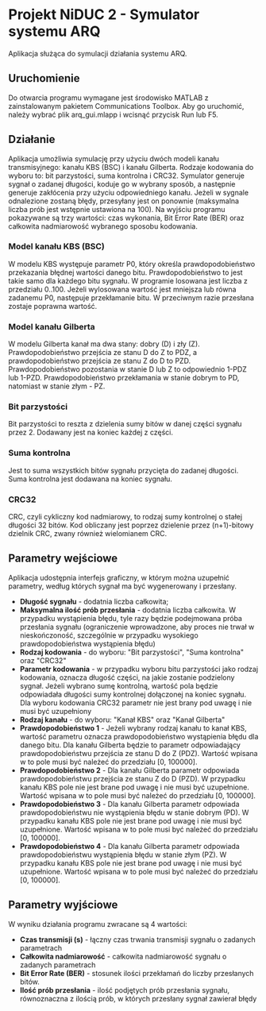 # Projekt NiDUC 2 - Symulator systemu ARQ
Aplikacja służąca do symulacji działania systemu ARQ.
## Uruchomienie
Do otwarcia programu wymagane jest środowisko MATLAB z zainstalowanym pakietem Communications Toolbox.
Aby go uruchomić, należy wybrać plik arq_gui.mlapp i wcisnąć przycisk Run lub F5.
## Działanie
Aplikacja umożliwia symulację przy użyciu dwóch modeli kanału transmisyjnego: kanału KBS (BSC) i kanału Gilberta.
Rodzaje kodowania do wyboru to: bit parzystości, suma kontrolna i CRC32.
Symulator generuje sygnał o zadanej długości, koduje go w wybrany sposób, a następnie generuje zakłócenia przy użyciu odpowiedniego kanału. Jeżeli w sygnale odnalezione zostaną błędy, przesyłany jest on ponownie (maksymalna liczba prób jest wstępnie ustawiona na 100).
Na wyjściu programu pokazywane są trzy wartości: czas wykonania, Bit Error Rate (BER) oraz całkowita nadmiarowość wybranego sposobu kodowania.
### Model kanału KBS (BSC)
W modelu KBS występuje parametr P0, który określa prawdopodobieństwo przekazania błędnej wartości danego bitu. Prawdopodobieństwo to jest takie samo dla każdego bitu sygnału.
W programie losowana jest liczba z przedziału 0..100. Jeżeli wylosowana wartość jest mniejsza lub równa zadanemu P0, następuje przekłamanie bitu. W przeciwnym razie przesłana zostaje poprawna wartość.
### Model kanału Gilberta
W modelu Gilberta kanał ma dwa stany: dobry (D) i zły (Z). 
Prawdopodobieństwo przejścia ze stanu D do Z to PDZ, a prawdopodobieństwo przejścia ze stanu Z do D to PZD.
Prawdopodobieństwo pozostania w stanie D lub Z to odpowiednio 1-PDZ lub 1-PZD.
Prawdopodobieństwo przekłamania w stanie dobrym to PD, natomiast w stanie złym - PZ.
### Bit parzystości
Bit parzystości to reszta z dzielenia sumy bitów w danej części sygnału przez 2. Dodawany jest na koniec każdej z części.
### Suma kontrolna
Jest to suma wszystkich bitów sygnału przycięta do zadanej długości. Suma kontrolna jest dodawana na koniec sygnału. 
### CRC32
CRC, czyli cykliczny kod nadmiarowy, to rodzaj sumy kontrolnej o stałej długości 32 bitów. Kod obliczany jest poprzez dzielenie przez (n+1)-bitowy dzielnik CRC, zwany również wielomianem CRC.
## Parametry wejściowe
Aplikacja udostępnia interfejs graficzny, w którym można uzupełnić parametry, według których sygnał ma być wygenerowany i przesłany.
- **Długość sygnału** - dodatnia liczba całkowita;
- **Maksymalna ilość prób przesłania** - dodatnia liczba całkowita. W przypadku wystąpienia błędu, tyle razy będzie podejmowana próba przesłania sygnału (ograniczenie wprowadzone, aby proces nie trwał w nieskończoność, szczególnie w przypadku wysokiego prawdopodobieństwa wystąpienia błędu)
- **Rodzaj kodowania** - do wyboru: "Bit parzystości", "Suma kontrolna" oraz "CRC32"
- **Parametr kodowania** - w przypadku wyboru bitu parzystości jako rodzaj kodowania, oznacza długość części, na jakie zostanie podzielony sygnał. Jeżeli wybrano sumę kontrolną, wartość pola będzie odpowiadała długości sumy kontrolnej dołączonej na koniec sygnału. Dla wyboru kodowania CRC32 parametr nie jest brany pod uwagę i nie musi być uzupełniony
- **Rodzaj kanału** - do wyboru: "Kanał KBS" oraz "Kanał Gilberta"
- **Prawdopodobieństwo 1** - Jeżeli wybrany rodzaj kanału to kanał KBS, wartość parametru oznacza prawdopodobieństwo wystąpienia błędu dla danego bitu. Dla kanału Gilberta będzie to parametr odpowiadający prawdopodobieństwu przejścia ze stanu D do Z (PDZ). Wartość wpisana w to pole musi być należeć do przedziału [0, 100000].
- **Prawdopodobieństwo 2** - Dla kanału Gilberta parametr odpowiada prawdopodobieństwu przejścia ze stanu Z do D (PZD). W przypadku kanału KBS pole nie jest brane pod uwagę i nie musi być uzupełnione. Wartość wpisana w to pole musi być należeć do przedziału [0, 100000].
- **Prawdopodobieństwo 3** - Dla kanału Gilberta parametr odpowiada prawdopodobieństwu nie wystąpienia błędu w stanie dobrym (PD). W przypadku kanału KBS pole nie jest brane pod uwagę i nie musi być uzupełnione. Wartość wpisana w to pole musi być należeć do przedziału [0, 100000].
- **Prawdopodobieństwo 4** - Dla kanału Gilberta parametr odpowiada prawdopodobieństwu wystąpienia błędu w stanie złym (PZ). W przypadku kanału KBS pole nie jest brane pod uwagę i nie musi być uzupełnione. Wartość wpisana w to pole musi być należeć do przedziału [0, 100000].
## Parametry wyjściowe
W wyniku działania programu zwracane są 4 wartości:
- **Czas transmisji (s)** - łączny czas trwania transmisji sygnału o zadanych parametrach
- **Całkowita nadmiarowość** - całkowita nadmiarowość sygnału o zadanych parametrach
- **Bit Error Rate (BER)** - stosunek ilości przekłamań do liczby przesłanych bitów.
- **Ilość prób przesłania** - ilość podjętych prób przesłania sygnału, równoznaczna z ilością prób, w których przesłany sygnał zawierał błędy
